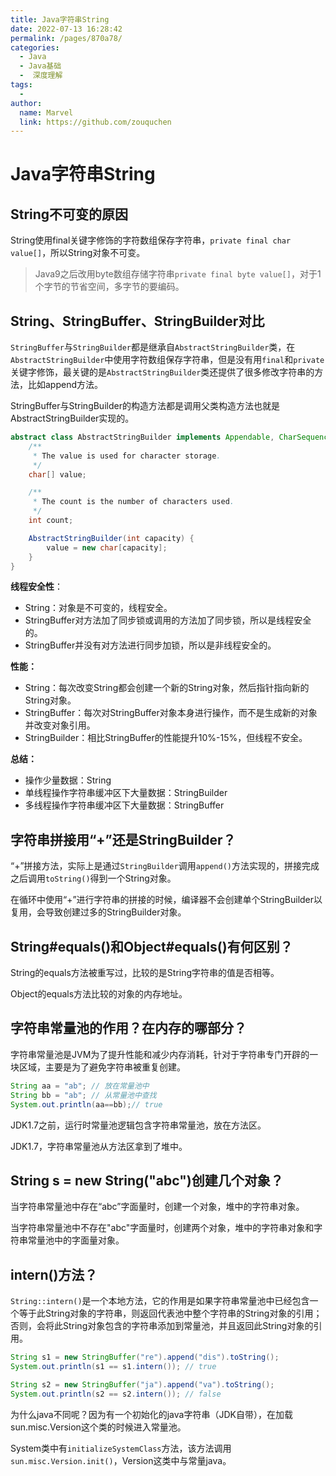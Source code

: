 ```yaml
---
title: Java字符串String
date: 2022-07-13 16:28:42
permalink: /pages/870a78/
categories:
  - Java
  - Java基础
  -  深度理解
tags:
  - 
author: 
  name: Marvel
  link: https://github.com/zouquchen
---
```

# Java字符串String



## String不可变的原因

String使用final关键字修饰的字符数组保存字符串，`private final char value[]`，所以String对象不可变。

> Java9之后改用byte数组存储字符串`private final byte value[]`，对于1个字节的节省空间，多字节的要编码。

## String、StringBuffer、StringBuilder对比

`StringBuffer`与`StringBuilder`都是继承自`AbstractStringBuilder`类，在`AbstractStringBuilder`中使用字符数组保存字符串，但是没有用`final`和`private`关键字修饰，最关键的是`AbstractStringBuilder`类还提供了很多修改字符串的方法，比如append方法。

StringBuffer与StringBuilder的构造方法都是调用父类构造方法也就是AbstractStringBuilder实现的。

```java
abstract class AbstractStringBuilder implements Appendable, CharSequence {
    /**
     * The value is used for character storage.
     */
    char[] value;

    /**
     * The count is the number of characters used.
     */
    int count;

    AbstractStringBuilder(int capacity) {
        value = new char[capacity];
    }
}
```

**线程安全性**：

- String：对象是不可变的，线程安全。
- StringBuffer对方法加了同步锁或调用的方法加了同步锁，所以是线程安全的。
- StringBuffer并没有对方法进行同步加锁，所以是非线程安全的。

**性能：**

- String：每次改变String都会创建一个新的String对象，然后指针指向新的String对象。
- StringBuffer：每次对StringBuffer对象本身进行操作，而不是生成新的对象并改变对象引用。
- StringBuilder：相比StringBuffer的性能提升10%-15%，但线程不安全。

**总结：**

- 操作少量数据：String
- 单线程操作字符串缓冲区下大量数据：StringBuilder
- 多线程操作字符串缓冲区下大量数据：StringBuffer

## 字符串拼接用“+”还是StringBuilder？

“+”拼接方法，实际上是通过`StringBuilder`调用`append()`方法实现的，拼接完成之后调用`toString()`得到一个String对象。

在循环中使用“+”进行字符串的拼接的时候，编译器不会创建单个StringBuilder以复用，会导致创建过多的StringBuilder对象。

## String#equals()和Object#equals()有何区别？

String的equals方法被重写过，比较的是String字符串的值是否相等。

Object的equals方法比较的对象的内存地址。

## 字符串常量池的作用？在内存的哪部分？

字符串常量池是JVM为了提升性能和减少内存消耗，针对于字符串专门开辟的一块区域，主要是为了避免字符串被重复创建。

```java
String aa = "ab"; // 放在常量池中
String bb = "ab"; // 从常量池中查找
System.out.println(aa==bb);// true
```

JDK1.7之前，运行时常量池逻辑包含字符串常量池，放在方法区。

JDK1.7，字符串常量池从方法区拿到了堆中。

## String s = new String("abc")创建几个对象？

当字符串常量池中存在“abc”字面量时，创建一个对象，堆中的字符串对象。

当字符串常量池中不存在"abc"字面量时，创建两个对象，堆中的字符串对象和字符串常量池中的字面量对象。

## intern()方法？

`String::intern()`是一个本地方法，它的作用是如果字符串常量池中已经包含一个等于此String对象的字符串，则返回代表池中整个字符串的String对象的引用；否则，会将此String对象包含的字符串添加到常量池，并且返回此String对象的引用。

```java
String s1 = new StringBuffer("re").append("dis").toString();
System.out.println(s1 == s1.intern()); // true

String s2 = new StringBuffer("ja").append("va").toString();
System.out.println(s2 == s2.intern()); // false
```

为什么java不同呢？因为有一个初始化的java字符串（JDK自带），在加载sun.misc.Version这个类的时候进入常量池。

System类中有`initializeSystemClass`方法，该方法调用`sun.misc.Version.init()`，Version这类中与常量java。